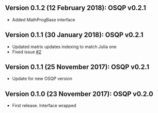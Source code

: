 Version 0.1.2 (12 February 2018): OSQP v0.2.1
----------------------------------------------
* Added MathProgBase interface

Version 0.1.1 (30 January 2018): OSQP v0.2.1
----------------------------------------------
* Updated matrix updates indexing to match Julia one 
* Fixed issue [#2](https://github.com/oxfordcontrol/OSQP.jl/issues/2)

Version 0.1.1 (25 November 2017): OSQP v0.2.1
----------------------------------------------
* Update for new OSQP version

Version 0.1.0 (23 November 2017): OSQP v0.2.0
----------------------------------------------
* First release. Interface wrapped
